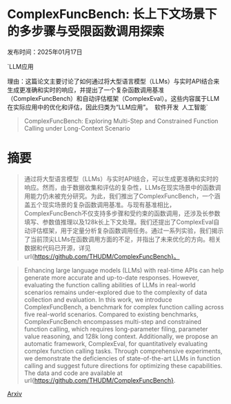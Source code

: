 # ComplexFuncBench: 长上下文场景下的多步骤与受限函数调用探索

发布时间：2025年01月17日

`LLM应用

理由：这篇论文主要讨论了如何通过将大型语言模型（LLMs）与实时API结合来生成更准确和实时的响应，并提出了一个复杂函数调用基准（ComplexFuncBench）和自动评估框架（ComplexEval）。这些内容属于LLM在实际应用中的优化和评估，因此归类为“LLM应用”。` `软件开发` `人工智能`

> ComplexFuncBench: Exploring Multi-Step and Constrained Function Calling under Long-Context Scenario

# 摘要

> 通过将大型语言模型（LLMs）与实时API结合，可以生成更准确和实时的响应。然而，由于数据收集和评估的复杂性，LLMs在现实场景中的函数调用能力仍未被充分研究。为此，我们推出了ComplexFuncBench，一个涵盖五个现实场景的复杂函数调用基准。与现有基准相比，ComplexFuncBench不仅支持多步骤和受约束的函数调用，还涉及长参数填写、参数值推理以及128k长上下文处理。我们还提出了ComplexEval自动评估框架，用于定量分析复杂函数调用任务。通过一系列实验，我们揭示了当前顶尖LLMs在函数调用方面的不足，并指出了未来优化的方向。相关数据和代码已开源，详见url{https://github.com/THUDM/ComplexFuncBench}。

> Enhancing large language models (LLMs) with real-time APIs can help generate more accurate and up-to-date responses. However, evaluating the function calling abilities of LLMs in real-world scenarios remains under-explored due to the complexity of data collection and evaluation. In this work, we introduce ComplexFuncBench, a benchmark for complex function calling across five real-world scenarios. Compared to existing benchmarks, ComplexFuncBench encompasses multi-step and constrained function calling, which requires long-parameter filing, parameter value reasoning, and 128k long context. Additionally, we propose an automatic framework, ComplexEval, for quantitatively evaluating complex function calling tasks. Through comprehensive experiments, we demonstrate the deficiencies of state-of-the-art LLMs in function calling and suggest future directions for optimizing these capabilities. The data and code are available at url{https://github.com/THUDM/ComplexFuncBench}.

[Arxiv](https://arxiv.org/abs/2501.10132)